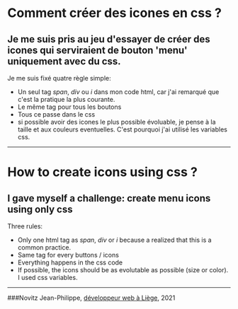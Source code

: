  # Comment créer des icones en css ?  
 
## Je me suis pris au jeu d'essayer de créer des icones qui serviraient de bouton 'menu' uniquement avec du css.  
Je me suis fixé quatre règle simple:  

- Un seul tag <em>span</em>,  <em>div</em> ou <em>i</em>  dans mon code html, car j'ai remarqué que c'est la pratique la plus courante.
- Le même tag pour tous les boutons
- Tous ce passe dans le css
- si possible avoir des icones le plus possible évoluable, je pense à la taille et aux couleurs eventuelles. C'est pourquoi j'ai utilisé les variables css.

___

# How to create icons using css ?  
## I gave myself a challenge: create menu icons using only css

Three rules:  

- Only one html tag as <em>span</em>,  <em>div</em> or <em>i</em> because a realized that this is a common practice.
- Same tag for every buttons / icons
- Everything happens in the css code
- If possible, the icons should be as evolutable as possible (size or color). I used css variables.
  
  
___
   
  

###Novitz Jean-Philippe, [développeur web à Liège](https://jphnovitz.be), 2021
